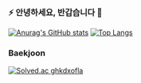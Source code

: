 ### ⚡ 안녕하세요, 반갑습니다 🌱   

<!--
**ghkdxofla/ghkdxofla** is a ✨ _special_ ✨ repository because its `README.md` (this file) appears on your GitHub profile.

Here are some ideas to get you started:

- 🔭 I’m currently working on ...
- 🌱 I’m currently learning ...
- 👯 I’m looking to collaborate on ...
- 🤔 I’m looking for help with ...
- 💬 Ask me about ...
- 📫 How to reach me: ...
- 😄 Pronouns: ...
- ⚡ Fun fact: ...

참고 페이지
- https://shields.io/
-->

[![Anurag's GitHub stats](https://github-readme-stats.vercel.app/api?username=ghkdxofla&show_icons=true&theme=radical&line_height=20)](https://github.com/anuraghazra/github-readme-stats)
[![Top Langs](https://github-readme-stats.vercel.app/api/top-langs/?username=ghkdxofla&layout=compact&theme=radical&card_width=220)](https://github.com/anuraghazra/github-readme-stats)   

### Baekjoon
[![Solved.ac
ghkdxofla](http://mazassumnida.wtf/api/v2/generate_badge?boj=ghkdxofla)](https://solved.ac/ghkdxofla)   
